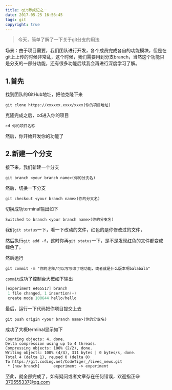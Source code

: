 ```yaml
---
title: git养成记之一
date: 2017-05-25 16:56:45
tags: git
copyright: true
---
```


> 今天，简单了解了一下关于git分支的用法

场景：由于项目需要，我们团队进行开发，各个成员完成各自的功能模块，但是在git上上传的时候非常乱，这个时候，我们需要用到分支branch，当然这个功能只是分支的一部分功能，还有很多功能后续我会再进行深度学习了解。



## 1.首先

找到团队的GitHub地址，把他克隆下来

```shell
git clone https://xxxxxx.xxxx/xxxx(你的项目地址)
```

克隆完成之后，cd进入你的项目

```shell
cd 你的项目名称
```
然后，你开始开发你的功能了

## 2.新建一个分支

接下来，我们新建一个分支

```shell
git branch <your branch name>(你的分支名)
```

然后，切换一下分支

```shell
git checkout <your branch name>(你的分支名)
```

切换成功terminal输出如下

```shell
Switched to branch <your branch name>(你的分支名)
```

我们`git status`一下，看一下改动的文件，红色的是你修改过的文件，

然后执行`git add -f`，这时你再`git status`一下，是不是发现红色的文件都变成绿色了。

然后运行

```shell
git commit -m "你的注释/可以写写改了啥功能，或者就是什么版本啊balabala"
```

`commit`成功了控制台大概如下输出

```powershell
[experiment e465517] branch
 1 file changed, 1 insertion(+)
 create mode 100644 hello/hello
```

最后，运行一下代码把你项目提交上去

```
git push origin <your branch name>(你的分支名)
```

成功了大概terminal显示如下

```shell
Counting objects: 4, done.
Delta compression using up to 4 threads.
Compressing objects: 100% (2/2), done.
Writing objects: 100% (4/4), 311 bytes | 0 bytes/s, done.
Total 4 (delta 1), reused 0 (delta 0)
To https://git.coding.net/CodeTiger_/livec_news.git
 * [new branch]      experiment -> experiment
```

至此，就全部完成了，如有疑问或者文章存在任何错误，欢迎指正😆370555337@qq.com